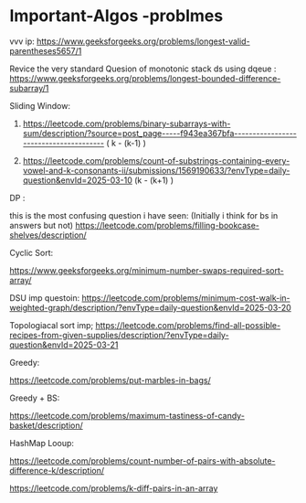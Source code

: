 # Important-Algos -problmes

vvv ip:  https://www.geeksforgeeks.org/problems/longest-valid-parentheses5657/1

Revice the very standard Quesion of monotonic stack ds using dqeue :  https://www.geeksforgeeks.org/problems/longest-bounded-difference-subarray/1


Sliding Window: 



1) https://leetcode.com/problems/binary-subarrays-with-sum/description/?source=post_page-----f943ea367bfa---------------------------------------   ( k - (k-1) )

2) https://leetcode.com/problems/count-of-substrings-containing-every-vowel-and-k-consonants-ii/submissions/1569190633/?envType=daily-question&envId=2025-03-10 (k - (k+1) )


DP : 

this is the most confusing question i have seen:  (Initially i think for bs in answers but not)
https://leetcode.com/problems/filling-bookcase-shelves/description/


Cyclic Sort: 

https://www.geeksforgeeks.org/minimum-number-swaps-required-sort-array/



DSU imp questoin: 
https://leetcode.com/problems/minimum-cost-walk-in-weighted-graph/description/?envType=daily-question&envId=2025-03-20

Topologiacal sort imp;
https://leetcode.com/problems/find-all-possible-recipes-from-given-supplies/description/?envType=daily-question&envId=2025-03-21


Greedy: 

https://leetcode.com/problems/put-marbles-in-bags/

Greedy + BS: 

https://leetcode.com/problems/maximum-tastiness-of-candy-basket/description/

HashMap Looup: 


https://leetcode.com/problems/count-number-of-pairs-with-absolute-difference-k/description/

https://leetcode.com/problems/k-diff-pairs-in-an-array



